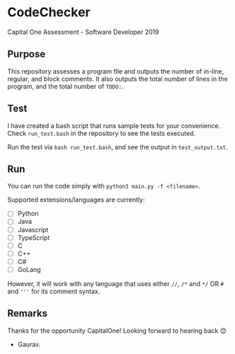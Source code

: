 # CodeChecker
Capital One Assessment - Software Developer 2019

## Purpose
This repository assesses a program file and outputs the number of in-line, regular, and block comments. 
It also outputs the total number of lines in the program, and the total number of ```TODO:```.

## Test
I have created a bash script that runs sample tests for your convenience. Check ```run_test.bash``` in the repository to see the tests executed.

Run the test via ```bash run_test.bash```, and see the output in ```test_output.txt```.

## Run
You can run the code simply with ```python3 main.py -f <filename>```. 

Supported extensions/languages are currently:
- [ ] Python
- [ ] Java
- [ ] Javascript
- [ ] TypeScript
- [ ] C
- [ ] C++
- [ ] C#
- [ ] GoLang

However, it will work with any language that uses either ```//```, ```/*``` and ```*/``` OR ```#``` and ```'''``` for its comment syntax.

## Remarks
Thanks for the opportunity CapitalOne! Looking forward to hearing back :blush:

- Gaurav.

